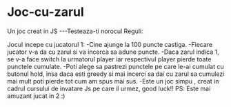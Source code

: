 # Joc-cu-zarul
Un joc creat in JS ---Testeaza-ti norocul
Reguli:

Jocul incepe cu jucatorul 1:
-Cine ajunge la 100 puncte castiga.
-Fiecare jucator v-a da cu zarul si va incerca sa adune puncte.
-Daca zarul indica 1, se v-a face switch la urmatorul player iar respectivul player pierde toate punctele cumulate.
-Poti alege sa pastrezi punctele pe care le-ai cumulat cu butonul hold, insa daca esti greedy si mai incerci sa dai cu zarul sa cumulezi mai mult poti pierde tot cum am spus mai sus.
-Este un joc simpu , creat in cadrul cursului de invatare Js pe care il urmez, good luck!! 
PS: Este mai amuzant jucat in 2 :)
